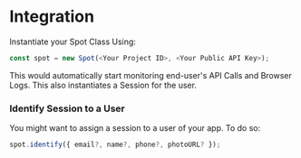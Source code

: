# Integration

Instantiate your Spot Class Using:

```javascript
const spot = new Spot(<Your Project ID>, <Your Public API Key>);
```

This would automatically start monitoring end-user's API Calls and Browser Logs.
This also instantiates a Session for the user.

### Identify Session to a User

You might want to assign a session to a user of your app. To do so:

```javascript
spot.identify({ email?, name?, phone?, photoURL? });
```
